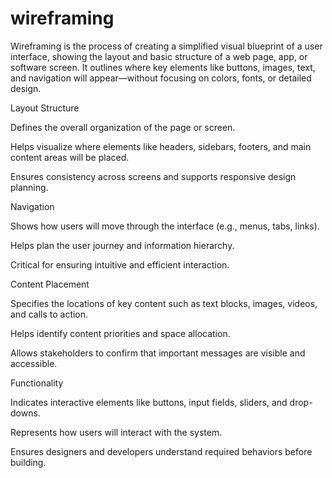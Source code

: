 # wireframing

Wireframing is the process of creating a simplified visual blueprint of a user interface, showing the layout and basic structure of a web page, app, or software screen. It outlines where key elements like buttons, images, text, and navigation will appear—without focusing on colors, fonts, or detailed design.

Layout Structure

Defines the overall organization of the page or screen.

Helps visualize where elements like headers, sidebars, footers, and main content areas will be placed.

Ensures consistency across screens and supports responsive design planning.

Navigation

Shows how users will move through the interface (e.g., menus, tabs, links).

Helps plan the user journey and information hierarchy.

Critical for ensuring intuitive and efficient interaction.

Content Placement

Specifies the locations of key content such as text blocks, images, videos, and calls to action.

Helps identify content priorities and space allocation.

Allows stakeholders to confirm that important messages are visible and accessible.

Functionality

Indicates interactive elements like buttons, input fields, sliders, and drop-downs.

Represents how users will interact with the system.

Ensures designers and developers understand required behaviors before building.


